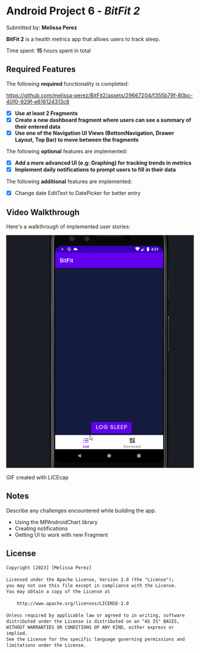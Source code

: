 # Android Project 6 - *BitFit 2*

Submitted by: **Melissa Perez**

**BitFit 2** is a health metrics app that allows users to track sleep.

Time spent: **15** hours spent in total

## Required Features

The following **required** functionality is completed:





https://github.com/melissa-perez/BitFit2/assets/29667204/f355b79f-80bc-40f0-929f-e616124313c8







- [x] **Use at least 2 Fragments**
- [x] **Create a new dashboard fragment where users can see a summary of their entered data**
- [x] **Use one of the Navigation UI Views (BottomNavigation, Drawer Layout, Top Bar) to move between the fragments**

The following **optional** features are implemented:

- [x] **Add a more advanced UI (e.g: Graphing) for tracking trends in metrics**
- [x] **Implement daily notifications to prompt users to fill in their data**

The following **additional** features are implemented:

- [x] Change date EditText to DatePicker for better entry

## Video Walkthrough



Here's a walkthrough of implemented user stories:

<img src='bitfitpart2_REDO.gif' title='Video Walkthrough' alt='Video Walkthrough' />

GIF created with LICEcap

## Notes

Describe any challenges encountered while building the app.

- Using the MPAndroidChart library
- Creating notifications
- Getting UI to work with new Fragment

## License

    Copyright [2023] [Melissa Perez]

    Licensed under the Apache License, Version 2.0 (the "License");
    you may not use this file except in compliance with the License.
    You may obtain a copy of the License at

        http://www.apache.org/licenses/LICENSE-2.0

    Unless required by applicable law or agreed to in writing, software
    distributed under the License is distributed on an "AS IS" BASIS,
    WITHOUT WARRANTIES OR CONDITIONS OF ANY KIND, either express or implied.
    See the License for the specific language governing permissions and
    limitations under the License.
